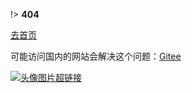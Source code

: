 !> **404**

[去首页](https://hehu.fun)

可能访问国内的网站会解决这个问题：[Gitee](https://tigerhall.gitee.io/blog)

[![头像图片超链接](../../assect/pic/head.jpg?small)](https://tigerhall.gitee.io)
